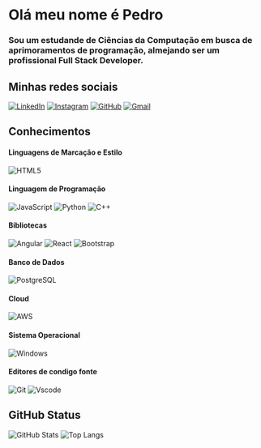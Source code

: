 # Olá meu nome é Pedro

### Sou um estudande de Ciências da Computação em busca de aprimoramentos de programação, almejando ser um profissional Full Stack Developer.

## Minhas redes sociais 
[![LinkedIn](https://img.shields.io/badge/LinkedIn-0077B5?style=for-the-badge&logo=linkedin&logoColor=white)](https://www.linkedin.com/in/pedro-nicolas-vieira-649963201/)
[![Instagram](https://img.shields.io/badge/-Instagram-%23E4405F?style=for-the-badge&logo=instagram&logoColor=white)](https://www.instagram.com/pedro.donatello/)
[![GitHub](https://img.shields.io/badge/GitHub-100000?style=for-the-badge&logo=github&logoColor=white)](https://github.com/Pedro-Nicolas-Vieria)
[![Gmail](https://img.shields.io/badge/Gmail-333333?style=for-the-badge&logo=gmail&logoColor=red)](mailto:pedronicolas576@gmail.com)

## Conhecimentos
#### Linguagens de Marcação e Estilo
![HTML5](https://img.shields.io/badge/HTML5-E34F26?style=for-the-badge&logo=html5&logoColor=white)
#### Linguagem de Programação
![JavaScript](https://img.shields.io/badge/JavaScript-F7DF1E?style=for-the-badge&logo=javascript&logoColor=black)
![Python](https://img.shields.io/badge/python-3670A0?style=for-the-badge&logo=python&logoColor=ffdd54)
![C++](https://img.shields.io/badge/C%2B%2B-00599C?style=for-the-badge&logo=c%2B%2B&logoColor=white)

#### Bibliotecas
![Angular](https://img.shields.io/badge/Angular-DD0031?style=for-the-badge&logo=angular&logoColor=white)
![React](https://img.shields.io/badge/React-20232A?style=for-the-badge&logo=react&logoColor=61DAFB)
![Bootstrap](https://img.shields.io/badge/-boostrap-0D1117?style=for-the-badge&logo=bootstrap&labelColor=0D1117)
#### Banco de Dados
![PostgreSQL](https://img.shields.io/badge/PostgreSQL-000?style=for-the-badge&logo=postgresql)
#### Cloud
![AWS](https://img.shields.io/badge/AWS-000.svg?style=for-the-badge&logo=amazon-aws&logoColor=white)
#### Sistema Operacional
![Windows](https://img.shields.io/badge/Windows-000?style=for-the-badge&logo=windows&logoColor=2CA5E0)
#### Editores de condigo fonte
![Git](https://img.shields.io/badge/GIT-E44C30?style=for-the-badge&logo=git&logoColor=white)
![Vscode](https://img.shields.io/badge/Vscode-007ACC?style=for-the-badge&logo=visual-studio-code&logoColor=white)

## GitHub Status

![GitHub Stats](https://github-readme-stats.vercel.app/api?username=Pedro-Nicolas-Vieria&theme=transparent&bg_color=000&border_color=30A3DC&show_icons=true&icon_color=30A3DC&title_color=E94D5F&text_color=FFF&hide_title=true&hide=stars)
![Top Langs](https://github-readme-stats-git-masterrstaa-rickstaa.vercel.app/api/top-langs/?username=Pedro-Nicolas-Vieria&layout=compact&bg_color=000&border_color=30A3DC&title_color=E94D5F&text_color=FFF)
